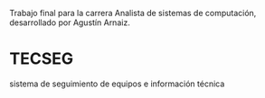 Trabajo final para la carrera Analista de sistemas de computación, desarrollado por Agustín Arnaiz.

# TECSEG
sistema de seguimiento de equipos e información técnica


